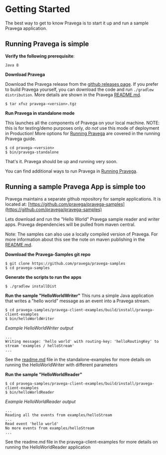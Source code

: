 <!--
Copyright (c) 2017 Dell Inc., or its subsidiaries. All Rights Reserved.

Licensed under the Apache License, Version 2.0 (the "License");
you may not use this file except in compliance with the License.
You may obtain a copy of the License at

    http://www.apache.org/licenses/LICENSE-2.0
-->
# Getting Started


The best way to get to know Pravega is to start it up and run a sample Pravega
application.

## Running Pravega is simple


**Verify the following prerequisite**:

```
Java 8
```

**Download Pravega**

Download the Pravega release from the [github releases page](https://github.com/pravega/pravega/releases).
If you prefer to build Pravega yourself, you can download the code and run `./gradlew distribution`. More 
details are shown in the Pravega [README.md](../../../README.md).

```
$ tar xfvz pravega-<version>.tgz
```

**Run Pravega in standalone mode**

This launches all the components of Pravega on your local machine.
NOTE: this is for testing/demo purposes only, *do not* use this mode of deployment 
in Production! More options for [Running Pravega](deployment/deployment.md) are
covered in the running Pravega guide.           

```
$ cd pravega-<version>
$ bin/pravega-standalone
```

That's it.  Pravega should be up and running very soon.

You can find additional ways to run Pravega in [Running Pravega](deployment/deployment.md).

## Running a sample Pravega App is simple too

Pravega maintains a separate github repository for sample applications.  It is located at:
[https://github.com/pravega/pravega-samples](https://github.com/pravega/pravega-samples)

Lets download and run the "Hello World" Pravega sample reader and writer apps. Pravega
dependencies will be pulled from maven central.

Note: The samples can also use a locally compiled version of Pravega. For more information
about this see the note on maven publishing in the [README.md](../../../README.md).

**Download the Pravega-Samples git repo**

```
$ git clone https://github.com/pravega/pravega-samples
$ cd pravega-samples
```

**Generate the scripts to run the apps**

```
$ ./gradlew installDist
```

**Run the sample "HelloWorldWriter"**
This runs a simple Java application that writes a "hello world" message
        as an event into a Pravega stream.
```
$ cd pravega-samples/pravega-client-examples/build/install/pravega-client-examples
$ bin/helloWorldWriter
```
_Example HelloWorldWriter output_
```
...
Writing message: 'hello world' with routing-key: 'helloRoutingKey' to stream 'examples / helloStream'
...
```
See the [readme.md](https://github.com/pravega/pravega-samples/blob/v0.3.0/pravega-client-examples/README.md) file in the standalone-examples for more details
    on running the HelloWorldWriter with different parameters

**Run the sample "HelloWorldReader"**

```
$ cd pravega-samples/pravega-client-examples/build/install/pravega-client-examples
$ bin/helloWorldReader
```

_Example HelloWorldReader output_
```
...
Reading all the events from examples/helloStream
...
Read event 'hello world'
No more events from examples/helloStream
...
```

See the readme.md file in the pravega-client-examples for more details on running the
    HelloWorldReader application
